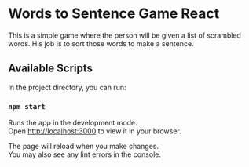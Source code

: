 # Words to Sentence Game React

This is a simple game where the person will be given a list of scrambled words. His job is to sort those words to make a sentence.

## Available Scripts

In the project directory, you can run:

### `npm start`

Runs the app in the development mode.\
Open [http://localhost:3000](http://localhost:3000) to view it in your browser.

The page will reload when you make changes.\
You may also see any lint errors in the console.
